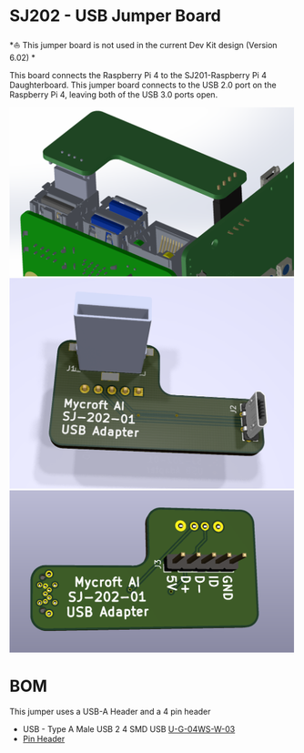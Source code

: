 # SJ202 - USB Jumper Board

*⛵️ This jumper board is not used in the current Dev Kit design (Version 6.02) *

This board connects the Raspberry Pi 4 to the SJ201-Raspberry Pi 4 Daughterboard. This jumper board connects to the USB 2.0 port on the Raspberry Pi 4, leaving both of the USB 3.0 ports open.

<img src="../../images/SJ-202-USB-installed.png" width="500">

<img src="../../images/SJ-202-USB-front.png" width="500">

<img src="../../images/SJ-202-USB-back.png" width="500">


# BOM
This jumper uses a USB-A Header and a 4 pin header

* USB - Type A Male USB 2 4 SMD USB [U-G-04WS-W-03](https://lcsc.com/product-detail/USB-Connectors_Korean-Hroparts-Elec-U-G-04WS-W-03_C283548.html)
* [Pin Header](https://lcsc.com/product-detail/Pin-Header-Female-Header_PINREX-210-91-04GB01_C390680.html)

